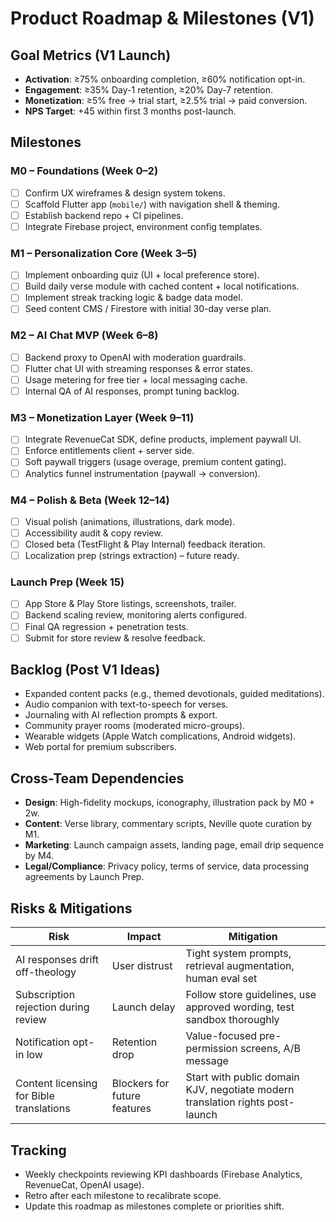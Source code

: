 # Product Roadmap & Milestones (V1)

## Goal Metrics (V1 Launch)
- **Activation**: ≥75% onboarding completion, ≥60% notification opt-in.
- **Engagement**: ≥35% Day-1 retention, ≥20% Day-7 retention.
- **Monetization**: ≥5% free → trial start, ≥2.5% trial → paid conversion.
- **NPS Target**: +45 within first 3 months post-launch.

## Milestones

### M0 – Foundations (Week 0–2)
- [ ] Confirm UX wireframes & design system tokens.
- [ ] Scaffold Flutter app (`mobile/`) with navigation shell & theming.
- [ ] Establish backend repo + CI pipelines.
- [ ] Integrate Firebase project, environment config templates.

### M1 – Personalization Core (Week 3–5)
- [ ] Implement onboarding quiz (UI + local preference store).
- [ ] Build daily verse module with cached content + local notifications.
- [ ] Implement streak tracking logic & badge data model.
- [ ] Seed content CMS / Firestore with initial 30-day verse plan.

### M2 – AI Chat MVP (Week 6–8)
- [ ] Backend proxy to OpenAI with moderation guardrails.
- [ ] Flutter chat UI with streaming responses & error states.
- [ ] Usage metering for free tier + local messaging cache.
- [ ] Internal QA of AI responses, prompt tuning backlog.

### M3 – Monetization Layer (Week 9–11)
- [ ] Integrate RevenueCat SDK, define products, implement paywall UI.
- [ ] Enforce entitlements client + server side.
- [ ] Soft paywall triggers (usage overage, premium content gating).
- [ ] Analytics funnel instrumentation (paywall → conversion).

### M4 – Polish & Beta (Week 12–14)
- [ ] Visual polish (animations, illustrations, dark mode).
- [ ] Accessibility audit & copy review.
- [ ] Closed beta (TestFlight & Play Internal) feedback iteration.
- [ ] Localization prep (strings extraction) – future ready.

### Launch Prep (Week 15)
- [ ] App Store & Play Store listings, screenshots, trailer.
- [ ] Backend scaling review, monitoring alerts configured.
- [ ] Final QA regression + penetration tests.
- [ ] Submit for store review & resolve feedback.

## Backlog (Post V1 Ideas)
- Expanded content packs (e.g., themed devotionals, guided meditations).
- Audio companion with text-to-speech for verses.
- Journaling with AI reflection prompts & export.
- Community prayer rooms (moderated micro-groups).
- Wearable widgets (Apple Watch complications, Android widgets).
- Web portal for premium subscribers.

## Cross-Team Dependencies
- **Design**: High-fidelity mockups, iconography, illustration pack by M0 + 2w.
- **Content**: Verse library, commentary scripts, Neville quote curation by M1.
- **Marketing**: Launch campaign assets, landing page, email drip sequence by M4.
- **Legal/Compliance**: Privacy policy, terms of service, data processing agreements by Launch Prep.

## Risks & Mitigations
| Risk | Impact | Mitigation |
| --- | --- | --- |
| AI responses drift off-theology | User distrust | Tight system prompts, retrieval augmentation, human eval set |
| Subscription rejection during review | Launch delay | Follow store guidelines, use approved wording, test sandbox thoroughly |
| Notification opt-in low | Retention drop | Value-focused pre-permission screens, A/B message |
| Content licensing for Bible translations | Blockers for future features | Start with public domain KJV, negotiate modern translation rights post-launch |

## Tracking
- Weekly checkpoints reviewing KPI dashboards (Firebase Analytics, RevenueCat, OpenAI usage).
- Retro after each milestone to recalibrate scope.
- Update this roadmap as milestones complete or priorities shift.
